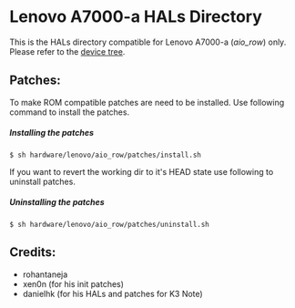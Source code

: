 Lenovo A7000-a HALs Directory
==========
This is the HALs directory compatible for Lenovo A7000-a (_aio_row_) only. Please refer to the [device tree](https://github.com/aryankedare/android_device_lenovo_aio_row).

## Patches:
To make ROM compatible patches are need to be installed. Use following command to install the patches.
##### Installing the patches
    $ sh hardware/lenovo/aio_row/patches/install.sh
If you want to revert the working dir to it's HEAD state use following to uninstall patches.
##### Uninstalling the patches
    $ sh hardware/lenovo/aio_row/patches/uninstall.sh
    
## Credits:
- rohantaneja
- xen0n (for his init patches)
- danielhk (for his HALs and patches for K3 Note)

